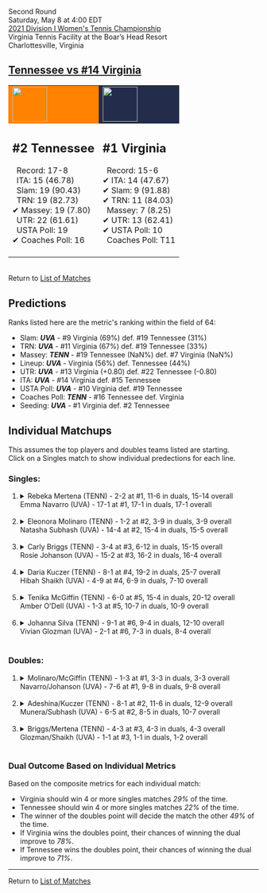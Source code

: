 Second Round  
Saturday, May 8 at 4:00 EDT  
[2021 Division I Women's Tennis Championship](../index.md)  
Virginia Tennis Facility at the Boar’s Head Resort  
Charlottesville, Virginia  
## [Tennessee vs #14 Virginia](https://www.ncaa.com/game/5833688)  

<table><tr style="background-color: #d9d9d9 !important"><td style="background-color: #FF8200 !important"><img src="https://www.ncaa.com/sites/default/files/images/logos/schools/t/tennessee.70.png" width="70" height="70" /></td><td style="background-color: #232D4B !important"><img src="https://www.ncaa.com/sites/default/files/images/logos/schools/v/virginia.70.png" width="70" height="70" /></td></tr><tr>
<td>  

<h2>#2 Tennessee</h2>  
&nbsp; Record: 17-8<br>  
&nbsp; ITA: 15 (46.78)<br>  
&nbsp; Slam: 19 (90.43)<br>  
&nbsp; TRN: 19 (82.73)<br>  
&#10004; Massey: 19 (7.80)<br>  
&nbsp; UTR: 22 (61.61)<br>  
&nbsp; USTA Poll: 19<br>  
&#10004; Coaches Poll: 16<br>  
<br>  

</td>
<td>  

<h2>#1 Virginia</h2>  
&nbsp; Record: 15-6<br>  
&#10004; ITA: 14 (47.67)<br>  
&#10004; Slam: 9 (91.88)<br>  
&#10004; TRN: 11 (84.03)<br>  
&nbsp; Massey: 7 (8.25)<br>  
&#10004; UTR: 13 (62.41)<br>  
&#10004; USTA Poll: 10<br>  
&nbsp; Coaches Poll: T11<br>  
<br>  

</td>
</tr></table>  


<br>Return to [List of Matches](../index.md)  

## Predictions  

Ranks listed here are the metric's ranking within the field of 64:  
- Slam: ***UVA*** - #9 Virginia (69%) def. #19 Tennessee (31%)  
- TRN: ***UVA*** - #11 Virginia (67%) def. #19 Tennessee (33%)  
- Massey: ***TENN*** - #19 Tennessee (NaN%) def. #7 Virginia (NaN%)  
- Lineup: ***UVA*** - Virginia (56%) def. Tennessee (44%)  
- UTR: ***UVA*** - #13 Virginia (+0.80) def. #22 Tennessee (-0.80)  
- ITA: ***UVA*** - #14 Virginia def. #15 Tennessee  
- USTA Poll: ***UVA*** - #10 Virginia def. #19 Tennessee  
- Coaches Poll: ***TENN*** - #16 Tennessee def. Virginia  
- Seeding: ***UVA*** - #1 Virginia def. #2 Tennessee  

## Individual Matchups  
This assumes the top players and doubles teams listed are starting.  
Click on a Singles match to show individual predections for each line.  

### Singles:  

<ol>
<li><details>
<summary markdown="span">Rebeka Mertena (TENN) - 2-2 at #1, 11-6 in duals, 15-14 overall<br>Emma Navarro (UVA) - 17-1 at #1, 17-1 in duals, 17-1 overall</summary>
<h4>Predictions</h4><ul>
<li>Composite: <b><i>UVA</i></b> - Navarro (96%) def. Mertena (4%)</li>  
<li>Slam: <b><i>UVA</i></b> - Navarro (97%) def. Mertena (3%)</li>  
<li>TRN: <b><i>UVA</i></b> - Navarro (99%) def. Mertena (1%)</li>  
<li>Massey: <b><i>TENN</i></b> - Mertena (NaN%) def. Navarro (NaN%)</li>  
<li>UTR: <b><i>UVA</i></b> - Navarro (93%) def. Mertena (7%)</li>  
<li>ITA: <b><i>UVA</i></b> - Navarro (62.96) def. Mertena (7.45)</li>  
</ul>
</details>&nbsp;</li>
<li><details>
<summary markdown="span">Eleonora Molinaro (TENN) - 1-2 at #2, 3-9 in duals, 3-9 overall<br>Natasha Subhash (UVA) - 14-4 at #2, 15-4 in duals, 15-5 overall</summary>
<h4>Predictions</h4><ul>
<li>Composite: <b><i>UVA</i></b> - Subhash (87%) def. Molinaro (13%)</li>  
<li>Slam: <b><i>UVA</i></b> - Subhash (83%) def. Molinaro (17%)</li>  
<li>TRN: <b><i>UVA</i></b> - Subhash (91%) def. Molinaro (9%)</li>  
<li>Massey: <b><i>TENN</i></b> - Molinaro (NaN%) def. Subhash (NaN%)</li>  
<li>UTR: <b><i>UVA</i></b> - Subhash (88%) def. Molinaro (12%)</li>  
<li>ITA: <b><i>UVA</i></b> - Subhash (40.00) def. Molinaro (5.46)</li>  
</ul>
</details>&nbsp;</li>
<li><details>
<summary markdown="span">Carly Briggs (TENN) - 3-4 at #3, 6-12 in duals, 15-15 overall<br>Rosie Johanson (UVA) - 15-2 at #3, 16-2 in duals, 16-4 overall</summary>
<h4>Predictions</h4><ul>
<li>Composite: <b><i>UVA</i></b> - Johanson (75%) def. Briggs (25%)</li>  
<li>Slam: <b><i>UVA</i></b> - Johanson (67%) def. Briggs (33%)</li>  
<li>TRN: <b><i>UVA</i></b> - Johanson (75%) def. Briggs (25%)</li>  
<li>Massey: <b><i>TENN</i></b> - Briggs (NaN%) def. Johanson (NaN%)</li>  
<li>UTR: <b><i>UVA</i></b> - Johanson (83%) def. Briggs (17%)</li>  
<li>ITA: <b><i>TENN</i></b> - Briggs (8.89) def. Johanson (6.37)</li>  
</ul>
</details>&nbsp;</li>
<li><details>
<summary markdown="span">Daria Kuczer (TENN) - 8-1 at #4, 19-2 in duals, 25-7 overall<br>Hibah Shaikh (UVA) - 4-9 at #4, 6-9 in duals, 7-10 overall</summary>
<h4>Predictions</h4><ul>
<li>Composite: <b><i>TENN</i></b> - Kuczer (81%) def. Shaikh (19%)</li>  
<li>Slam: <b><i>TENN</i></b> - Kuczer (73%) def. Shaikh (27%)</li>  
<li>TRN: <b><i>TENN</i></b> - Kuczer (88%) def. Shaikh (12%)</li>  
<li>Massey: <b><i>TENN</i></b> - Kuczer (NaN%) def. Shaikh (NaN%)</li>  
<li>UTR: <b><i>TENN</i></b> - Kuczer (86%) def. Shaikh (14%)</li>  
<li>ITA: <b><i>TENN</i></b> - Kuczer (3.41) def. Shaikh (1.63)</li>  
</ul>
</details>&nbsp;</li>
<li><details>
<summary markdown="span">Tenika McGiffin (TENN) - 6-0 at #5, 15-4 in duals, 20-12 overall<br>Amber O'Dell (UVA) - 1-3 at #5, 10-7 in duals, 10-9 overall</summary>
<h4>Predictions</h4><ul>
<li>Composite: <b><i>TENN</i></b> - McGiffin (99%) def. O'Dell (1%)</li>  
<li>Slam: <b><i>TENN</i></b> - McGiffin (100%) def. O'Dell (0%)</li>  
<li>TRN: <b><i>TENN</i></b> - McGiffin (100%) def. O'Dell (0%)</li>  
<li>Massey: <b><i>TENN</i></b> - McGiffin (NaN%) def. O'Dell (NaN%)</li>  
<li>UTR: <b><i>TENN</i></b> - McGiffin (100%) def. O'Dell (0%)</li>  
<li>ITA: <b><i>TENN</i></b> - McGiffin (1.61) def. O'Dell (1.59)</li>  
</ul>
</details>&nbsp;</li>
<li><details>
<summary markdown="span">Johanna Silva (TENN) - 9-1 at #6, 9-4 in duals, 12-10 overall<br>Vivian Glozman (UVA) - 2-1 at #6, 7-3 in duals, 8-4 overall</summary>
<h4>Predictions</h4><ul>
<li>Composite: <b><i>TENN</i></b> - Silva (69%) def. Glozman (31%)</li>  
<li>Slam: <b><i>TENN</i></b> - Silva (67%) def. Glozman (33%)</li>  
<li>TRN: <b><i>TENN</i></b> - Silva (62%) def. Glozman (38%)</li>  
<li>Massey: <b><i>TENN</i></b> - Silva (NaN%) def. Glozman (NaN%)</li>  
<li>UTR: <b><i>TENN</i></b> - Silva (82%) def. Glozman (18%)</li>  
<li>ITA: <b><i>UVA</i></b> - Glozman (2.77) def. Silva (1.85)</li>  
</ul>
</details>&nbsp;</li>
</ol>

### Doubles:  

<ol>
<li><details>
<summary markdown="span">Molinaro/McGiffin (TENN) - 1-3 at #1, 3-3 in duals, 3-3 overall<br>Navarro/Johanson (UVA) - 7-6 at #1, 9-8 in duals, 9-8 overall</summary>
<br>Sorry, we don't have any metrics for this match
</details>&nbsp;</li>
<li><details>
<summary markdown="span">Adeshina/Kuczer (TENN) - 8-1 at #2, 11-6 in duals, 12-9 overall<br>Munera/Subhash (UVA) - 6-5 at #2, 8-5 in duals, 10-7 overall</summary>
<br>Sorry, we don't have any metrics for this match
</details>&nbsp;</li>
<li><details>
<summary markdown="span">Briggs/Mertena (TENN) - 4-3 at #3, 4-3 in duals, 4-3 overall<br>Glozman/Shaikh (UVA) - 1-1 at #3, 1-1 in duals, 1-2 overall</summary>
<br>Sorry, we don't have any metrics for this match
</details>&nbsp;</li>
</ol>

### Dual Outcome Based on Individual Metrics  
  
Based on the composite metrics for each individual match:  
- Virginia should win 4 or more singles matches _29%_ of the time.  
- Tennessee should win 4 or more singles matches _22%_ of the time.  
- The winner of the doubles point will decide the match the other _49%_ of the time.  
- If Virginia wins the doubles point, their chances of winning the dual improve to _78%_.  
- If Tennessee wins the doubles point, their chances of winning the dual improve to _71%_.  
  
------

Return to [List of Matches](../index.md)  
